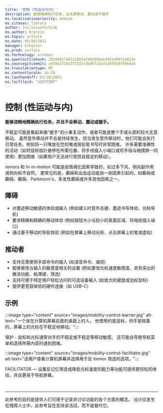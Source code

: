 ```yaml
---
title: '控制 (性运动与内) '
description: 能够精确执行任务，且无需移动、震动或不握手
ms.localizationpriority: medium
ms.sitesec: library
author: InclusiveTechLab
ms.author: brycejo
ms.topic: article
ms.date: 05/20/2021
manager: krhunter
ms.prod: surface
ms.technology: windows
ms.openlocfilehash: 29598927481218b54748285bdcd452490f2e833e
ms.sourcegitcommit: a4f8d271b1372321c3b45fc5a7a29703976964a4
ms.translationtype: MT
ms.contentlocale: zh-CN
ms.lasthandoff: 05/20/2021
ms.locfileid: "11577397"
---
```

# <a name="control-voluntary-vs-involuntary-movement"></a>控制 (性运动与内) 

**能够流畅地精确执行任务，并且不会移动、震动或握手。**

不稳定可能是看起来像"握手"的小重复动作，或者可能是整个手或头部的较大无意移动。 虽然意外移动并不总是持续发生，但当发生意外移动时，他们可能会执行日常任务，例如将一只嘴放在您的嘴或用铅笔书写时非常困难。 许多需要准确性的活动（如将鼠标指针悬停在所需位置、将手线插入小端口或将手指与触摸屏一同使用）更加困难（如果用户无法进行受控且稳定的移动）。

remors 和 In-in-motion 可能是由情境化因素导致的，如过多下风、侧向副作用或侧向和不自然。 更常见的是，癫痫和出血运动是由一些因素引起的，如癫痫或癫痫、癫痫、Parkinson's、多发性癫痫或许多其他因素之一。

## <a name="barriers"></a>障碍
* 对墨迹移动敏感的体验或输入 (例如键入时意外击键、墨迹书写体验、光标导航) 
* 要求精确和精确的移动体验 (例如按钮大小与较小的表面区域、将电缆插入端口) 
* 通过基于移动的导航体验 (例如在屏幕上移动光标、点击屏幕上的笔或虚拟) 

## <a name="facilitators"></a>推动者
* 支持无需使用手部命令的输入 (如语音命令、凝视) 
* 能够更改与输入的敏感度相关的设置 (例如更改光标速度敏感度、具有突出的撤消功能、粘滞键、筛选) 
* 支持可便于特定用户轻松访问的可选设备输入 (如放大的键盘或加权鼠标) 
* 提供更宽容体验的硬件连接（如 USB-C）


## <a name="examples"></a>示例

:::image type="content" source="images/mobility-control-barrier.jpg" alt-text="一个坐在计算机屏幕前面的桌面上的人。 他使用的是鼠标，但手是摇着的，屏幕上的光标在不稳定地移动。":::

保护 - 鼠标和光标通常对手的不稳定或不稳定等移动敏感。 这可能会导致导航菜单和选择所需内容时遇到困难。

:::image type="content" source="images/mobility-control-facilitator.jpg" alt-text="该用户查看计算机屏幕并选择用于反 tremor 筛选的选项。":::

FACILITATOR — 设置反记忆筛选或降低光标速度的能力等功能可提供更轻松的体验，并且更易于导航屏幕。


&nbsp;

[comment]: # (Footer 语句)
___
此参考的目的是提供人们可用于记录并讨论功能的各个方面的概念。 设计应发生在残障人士中，此参考旨在支持该活动，而不是替代它。 